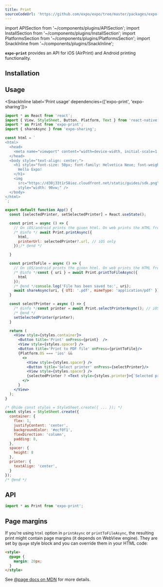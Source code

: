 ```yaml
---
title: Print
sourceCodeUrl: 'https://github.com/expo/expo/tree/master/packages/expo-print'
---
```


import APISection from '~/components/plugins/APISection';
import InstallSection from '~/components/plugins/InstallSection';
import PlatformsSection from '~/components/plugins/PlatformsSection';
import SnackInline from '~/components/plugins/SnackInline';

**`expo-print`** provides an API for iOS (AirPrint) and Android printing functionality.

<PlatformsSection android emulator ios simulator web />

## Installation

<InstallSection packageName="expo-print" />

## Usage

<SnackInline label='Print usage' dependencies={['expo-print', 'expo-sharing']}>

```jsx
import * as React from 'react';
import { View, StyleSheet, Button, Platform, Text } from 'react-native';
import * as Print from 'expo-print';
import { shareAsync } from 'expo-sharing';

const html = `
<html>
  <head>
    <meta name="viewport" content="width=device-width, initial-scale=1.0, maximum-scale=1.0, minimum-scale=1.0, user-scalable=no" />
  </head>
  <body style="text-align: center;">
    <h1 style="font-size: 50px; font-family: Helvetica Neue; font-weight: normal;">
      Hello Expo!
    </h1>
    <img
      src="https://d30j33t1r58ioz.cloudfront.net/static/guides/sdk.png"
      style="width: 90vw;" />
  </body>
</html>
`;

export default function App() {
  const [selectedPrinter, setSelectedPrinter] = React.useState();

  const print = async () => {
    // On iOS/android prints the given html. On web prints the HTML from the current page.
    /* @info */ await Print.printAsync({
      html,
      printerUrl: selectedPrinter?.url, // iOS only
    });/* @end */

  }

  const printToFile = async () => {
    // On iOS/android prints the given html. On web prints the HTML from the current page.
    /* @info */const { uri } = await Print.printToFileAsync({
      html
    });
    /* @end */console.log('File has been saved to:', uri);
    await shareAsync(uri, { UTI: '.pdf', mimeType: 'application/pdf' });
  }

  const selectPrinter = async () => {
    /* @info */const printer = await Print.selectPrinterAsync(); // iOS only
    /* @end */
    setSelectedPrinter(printer);
  }

  return (
    <View style={styles.container}>
      <Button title='Print' onPress={print}  />
      <View style={styles.spacer} />
      <Button title='Print to PDF file' onPress={printToFile}/>
      {Platform.OS === 'ios' &&
        <>
          <View style={styles.spacer} />
          <Button title='Select printer' onPress={selectPrinter}/>
          <View style={styles.spacer} />
          {selectedPrinter ? <Text style={styles.printer}>{`Selected printer: ${selectedPrinter.name}`}</Text> : undefined}
        </>
      }
    </View>
  );
}

/* @hide const styles = StyleSheet.create({ ... }); */
const styles = StyleSheet.create({
  container: {
    flex: 1,
    justifyContent: 'center',
    backgroundColor: '#ecf0f1',
    flexDirection: 'column',
    padding: 8,
  },
  spacer: {
    height: 8
  },
  printer: {
    textAlign: 'center',
  }
});
/* @end */
```

</SnackInline>

## API

```js
import * as Print from 'expo-print';
```

<APISection packageName="expo-print" apiName="Print" />

## Page margins

If you're using `html` option in `printAsync` or `printToFileAsync`, the resulting print might contain page margins (it depends on WebView engine).
They are set by `@page` style block and you can override them in your HTML code:

```html
<style>
  @page {
    margin: 20px;
  }
</style>
```

See [@page docs on MDN](https://developer.mozilla.org/en-US/docs/Web/CSS/@page) for more details.
